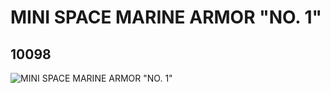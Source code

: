 # MINI SPACE MARINE ARMOR "NO. 1"
## 10098
![MINI SPACE MARINE ARMOR "NO. 1"](https://lc-www-live-s.legocdn.com/media/bricks/5/2/6000257.jpg)
